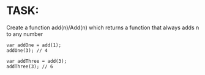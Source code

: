 # TASK:
Create a function add(n)/Add(n) which returns a function that always adds n to any number
```
var addOne = add(1);
addOne(3); // 4

var addThree = add(3);
addThree(3); // 6
```